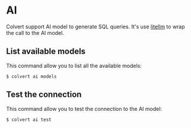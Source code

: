 # AI

Colvert support AI model to generate SQL queries. It's use [litellm](https://github.com/BerriAI/litellm) to wrap the call to the AI model.

## List available models

This command allow you to list all the available models:

```console
$ colvert ai models
```

## Test the connection

This command allow you to test the connection to the AI model:

```console
$ colvert ai test
```